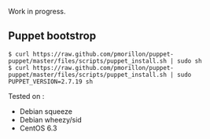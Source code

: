 Work in progress.

## Puppet bootstrop

    $ curl https://raw.github.com/pmorillon/puppet-puppet/master/files/scripts/puppet_install.sh | sudo sh
    $ curl https://raw.github.com/pmorillon/puppet-puppet/master/files/scripts/puppet_install.sh | sudo PUPPET_VERSION=2.7.19 sh

Tested on :

* Debian squeeze
* Debian wheezy/sid
* CentOS 6.3


